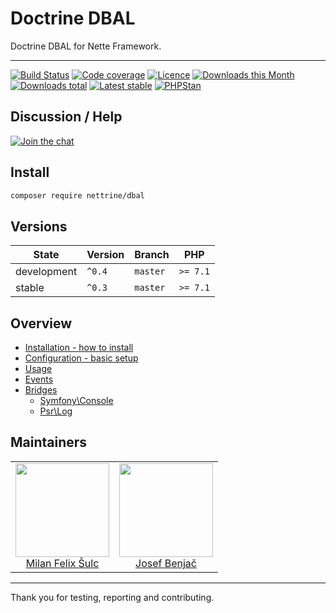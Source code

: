 # Doctrine DBAL

Doctrine DBAL for Nette Framework.

-----

[![Build Status](https://img.shields.io/travis/nettrine/dbal.svg?style=flat-square)](https://travis-ci.org/nettrine/dbal)
[![Code coverage](https://img.shields.io/coveralls/nettrine/dbal.svg?style=flat-square)](https://coveralls.io/r/nettrine/dbal)
[![Licence](https://img.shields.io/packagist/l/nettrine/dbal.svg?style=flat-square)](https://packagist.org/packages/nettrine/dbal)
[![Downloads this Month](https://img.shields.io/packagist/dm/nettrine/dbal.svg?style=flat-square)](https://packagist.org/packages/nettrine/dbal)
[![Downloads total](https://img.shields.io/packagist/dt/nettrine/dbal.svg?style=flat-square)](https://packagist.org/packages/nettrine/dbal)
[![Latest stable](https://img.shields.io/packagist/v/nettrine/dbal.svg?style=flat-square)](https://packagist.org/packages/nettrine/dbal)
[![PHPStan](https://img.shields.io/badge/PHPStan-enabled-brightgreen.svg?style=flat-square)](https://github.com/phpstan/phpstan)

## Discussion / Help

[![Join the chat](https://img.shields.io/gitter/room/nettrine/nettrine.svg?style=flat-square)](http://bit.ly/nettrine)

## Install

```sh
composer require nettrine/dbal
```

## Versions

| State       | Version     | Branch   | PHP      |
|-------------|-------------|----------|----------|
| development | `^0.4`      | `master` | `>= 7.1` |
| stable      | `^0.3`      | `master` | `>= 7.1` |

## Overview

- [Installation - how to install](https://github.com/nettrine/dbal/blob/master/.docs/#installation)
- [Configuration - basic setup](https://github.com/nettrine/dbal/blob/master/.docs/#configuration)
- [Usage](https://github.com/nettrine/dbal/blob/master/.docs/#usage)
- [Events](https://github.com/nettrine/dbal/blob/master/.docs/#events)
- [Bridges](https://github.com/nettrine/dbal/blob/master/.docs/#bridges)
    - [Symfony\Console](https://github.com/nettrine/dbal/blob/master/.docs/#symfony-console)
    - [Psr\Log](https://github.com/nettrine/dbal/blob/master/.docs/#psr-log)

## Maintainers

<table>
  <tbody>
    <tr>
      <td align="center">
        <a href="https://github.com/f3l1x">
            <img width="150" height="150" src="https://avatars2.githubusercontent.com/u/538058?v=3&s=150">
        </a>
        </br>
        <a href="https://github.com/f3l1x">Milan Felix Šulc</a>
      </td>
      <td align="center">
        <a href="https://github.com/benijo">
            <img width="150" height="150" src="https://avatars3.githubusercontent.com/u/6731626?v=3&s=150">
        </a>
        </br>
        <a href="https://github.com/benijo">Josef Benjač</a>
      </td>
    </tr>
  </tbody>
</table>

---

Thank you for testing, reporting and contributing.
